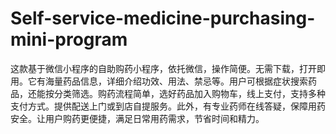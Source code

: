 # Self-service-medicine-purchasing-mini-program
这款基于微信小程序的自助购药小程序，依托微信，操作简便。无需下载，打开即用。它有海量药品信息，详细介绍功效、用法、禁忌等。用户可根据症状搜索药品，还能按分类筛选。购药流程简单，选好药品加入购物车，线上支付，支持多种支付方式。提供配送上门或到店自提服务。此外，有专业药师在线答疑，保障用药安全。让用户购药更便捷，满足日常用药需求，节省时间和精力。 
